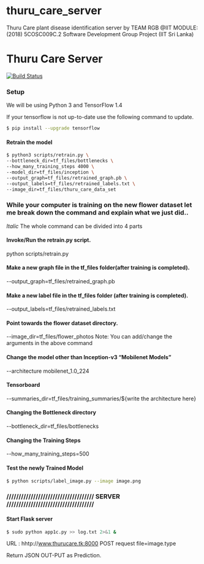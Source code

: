 # thuru_care_server
Thuru Care plant disease identification server by TEAM RGB @IIT
MODULE: (2018) 5COSC009C.2 Software Development Group Project (IIT Sri Lanka)


# Thuru Care Server

[![Build Status](https://travis-ci.org/joemccann/dillinger.svg?branch=master)](https://travis-ci.org/joemccann/dillinger)

### Setup

We will be using Python 3 and TensorFlow 1.4

If your tensorflow is not up-to-date use the following command to update.

```sh
$ pip install --upgrade tensorflow
```

#### Retrain the model

```sh
$ python3 scripts/retrain.py \
--bottleneck_dir=tf_files/bottlenecks \
--how_many_training_steps 4000 \
--model_dir=tf_files/inception \
--output_graph=tf_files/retrained_graph.pb \
--output_labels=tf_files/retrained_labels.txt \
--image_dir=tf_files/thuru_care_data_set
```

### While your computer is training on the new flower dataset let me break down the command and explain what we just did.. 

*Italic*  The whole command can be divided into 4 parts

#### Invoke/Run the retrain.py script.
python scripts/retrain.py

#### Make a new graph file in the tf_files folder(after training is completed).
--output_graph=tf_files/retrained_graph.pb

#### Make a new label file in the tf_files folder (after training is completed).
--output_labels=tf_files/retrained_labels.txt

#### Point towards the flower dataset directory.
--image_dir=tf_files/flower_photos
Note: You can add/change the arguments in the above command

#### Change the model other than Inception-v3 “Mobilenet Models”
--architecture mobilenet_1.0_224

#### Tensorboard
--summaries_dir=tf_files/training_summaries/${write the architecture here}

#### Changing the Bottleneck directory
--bottleneck_dir=tf_files/bottlenecks

#### Changing the Training Steps
--how_many_training_steps=500



#### Test the newly Trained Model

```sh
$ python scripts/label_image.py --image image.png
```

### ////////////////////////////////////  SERVER  //////////////////////////////////// 

#### Start Flask server

```sh
$ sudo python app1c.py >> log.txt 2>&1 &
```

URL : hhtp://www.thurucare.tk:8000
POST request file=image.type

Return JSON OUT-PUT as Prediction.

